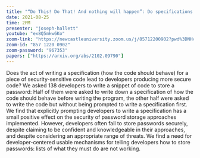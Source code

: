 ```yaml
---
title: "“Do This! Do That! And nothing will happen”: Do specifications lead to securely stored passwords? (ICSE ’21)"
date: 2021-08-25
time: 2PM
presenter: "joseph-hallett"
youtube: "ex8Q5mkw6Ko"
zoom-link: "https://newcastleuniversity.zoom.us/j/85712200902?pwd%3DNHc5R25HRUxjUE93STNVc21Yd2pNUT09"
zoom-id: "857 1220 0902"
zoom-password: "967353"
papers: ["https://arxiv.org/abs/2102.09790"]
---
```


Does the act of writing a specification (how the code should behave) for a piece of security-sensitive code lead to developers producing more secure code? We asked 138 developers to write a snippet of code to store a password: Half of them were asked to write down a specification of how the code should behave before writing the program, the other half were asked to write the code but without being prompted to write a specification first. We find that explicitly prompting developers to write a specification has a small positive effect on the security of password storage approaches implemented. However, developers often fail to store passwords securely, despite claiming to be confident and knowledgeable in their approaches, and despite considering an appropriate range of threats. We find a need for developer-centered usable mechanisms for telling developers how to store passwords: lists of what they must do are not working.

